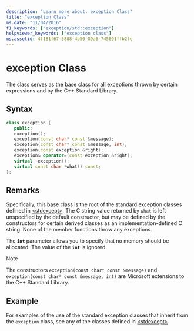 ```yaml
---
description: "Learn more about: exception Class"
title: "exception Class"
ms.date: "11/04/2016"
f1_keywords: ["exception/std::exception"]
helpviewer_keywords: ["exception class"]
ms.assetid: 4f181f67-5888-4b50-89a6-745091ffb2fe
---
```

# exception Class

The class serves as the base class for all exceptions thrown by certain expressions and by the C++ Standard Library.

## Syntax

```cpp
class exception {
   public:
   exception();
   exception(const char* const &message);
   exception(const char* const &message, int);
   exception(const exception &right);
   exception& operator=(const exception &right);
   virtual ~exception();
   virtual const char *what() const;
};
```

## Remarks

Specifically, this base class is the root of the standard exception classes defined in [\<stdexcept>](../standard-library/stdexcept.md). The C string value returned by `what` is left unspecified by the default constructor, but may be defined by the constructors for certain derived classes as an implementation-defined C string. None of the member functions throw any exceptions.

The **`int`** parameter allows you to specify that no memory should be allocated. The value of the **`int`** is ignored.

> [!NOTE]
> The constructors `exception(const char* const &message)` and `exception(const char* const &message, int)` are Microsoft extensions to the C++ Standard Library.

## Example

For examples of the use of the standard exception classes that inherit from the `exception` class, see any of the classes defined in [\<stdexcept>](../standard-library/stdexcept.md).

